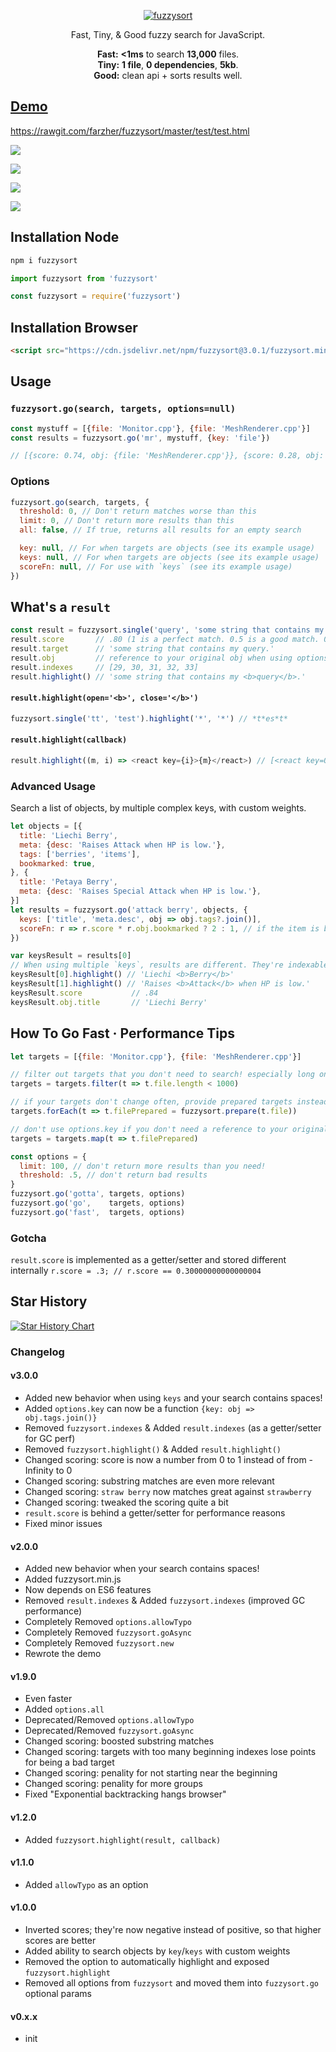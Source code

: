 <p align="center"><a href="https://raw.github.com/farzher/fuzzysort/master/fuzzysort.js">
  <img src="https://i.imgur.com/axkOMVs.png" alt="fuzzysort" />
</a></p>

<p align="center">
  Fast, Tiny, & Good fuzzy search for JavaScript.
</p>

<p align="center">
  <b>Fast:</b> <b>&lt;1ms</b> to search <b>13,000</b> files.
  <br>
  <b>Tiny:</b> <b>1 file</b>, <b>0 dependencies</b>, <b>5kb</b>.
  <br>
  <b>Good:</b> clean api + sorts results well.
</p>


## [Demo](https://rawgit.com/farzher/fuzzysort/master/test/test.html)

https://rawgit.com/farzher/fuzzysort/master/test/test.html

![](https://i.imgur.com/muaw363.gif)

![](https://i.imgur.com/SXC9A3q.png)

![](https://i.imgur.com/fUkJ7G3.png)

![](https://i.imgur.com/CnVXRbf.png)





## Installation Node

```sh
npm i fuzzysort
```
```js
import fuzzysort from 'fuzzysort'
```
```js
const fuzzysort = require('fuzzysort')
```



## Installation Browser

```html
<script src="https://cdn.jsdelivr.net/npm/fuzzysort@3.0.1/fuzzysort.min.js"></script>
```


## Usage

### `fuzzysort.go(search, targets, options=null)`

```js
const mystuff = [{file: 'Monitor.cpp'}, {file: 'MeshRenderer.cpp'}]
const results = fuzzysort.go('mr', mystuff, {key: 'file'})

// [{score: 0.74, obj: {file: 'MeshRenderer.cpp'}}, {score: 0.28, obj: {file: 'Monitor.cpp'}}]
```

### Options

```js
fuzzysort.go(search, targets, {
  threshold: 0, // Don't return matches worse than this
  limit: 0, // Don't return more results than this
  all: false, // If true, returns all results for an empty search

  key: null, // For when targets are objects (see its example usage)
  keys: null, // For when targets are objects (see its example usage)
  scoreFn: null, // For use with `keys` (see its example usage)
})
```




## What's a `result`

```js
const result = fuzzysort.single('query', 'some string that contains my query.')
result.score       // .80 (1 is a perfect match. 0.5 is a good match. 0 is no match.)
result.target      // 'some string that contains my query.'
result.obj         // reference to your original obj when using options.key
result.indexes     // [29, 30, 31, 32, 33]
result.highlight() // 'some string that contains my <b>query</b>.'
```

#### `result.highlight(open='<b>', close='</b>')`

```js
fuzzysort.single('tt', 'test').highlight('*', '*') // *t*es*t*
```

#### `result.highlight(callback)`
```js
result.highlight((m, i) => <react key={i}>{m}</react>) // [<react key=0>t</react>, 'es', <react key=1>t</react>]
```



### Advanced Usage

Search a list of objects, by multiple complex keys, with custom weights.

```js
let objects = [{
  title: 'Liechi Berry',
  meta: {desc: 'Raises Attack when HP is low.'},
  tags: ['berries', 'items'],
  bookmarked: true,
}, {
  title: 'Petaya Berry',
  meta: {desc: 'Raises Special Attack when HP is low.'},
}]
let results = fuzzysort.go('attack berry', objects, {
  keys: ['title', 'meta.desc', obj => obj.tags?.join()],
  scoreFn: r => r.score * r.obj.bookmarked ? 2 : 1, // if the item is bookmarked, boost its score
})

var keysResult = results[0]
// When using multiple `keys`, results are different. They're indexable to get each normal result
keysResult[0].highlight() // 'Liechi <b>Berry</b>'
keysResult[1].highlight() // 'Raises <b>Attack</b> when HP is low.'
keysResult.score           // .84
keysResult.obj.title       // 'Liechi Berry'
```



## How To Go Fast · Performance Tips

```js
let targets = [{file: 'Monitor.cpp'}, {file: 'MeshRenderer.cpp'}]

// filter out targets that you don't need to search! especially long ones!
targets = targets.filter(t => t.file.length < 1000)

// if your targets don't change often, provide prepared targets instead of raw strings!
targets.forEach(t => t.filePrepared = fuzzysort.prepare(t.file))

// don't use options.key if you don't need a reference to your original obj
targets = targets.map(t => t.filePrepared)

const options = {
  limit: 100, // don't return more results than you need!
  threshold: .5, // don't return bad results
}
fuzzysort.go('gotta', targets, options)
fuzzysort.go('go',    targets, options)
fuzzysort.go('fast',  targets, options)
```


### Gotcha
`result.score` is implemented as a getter/setter and stored different internally
`r.score = .3; // r.score == 0.30000000000000004`





## Star History

[![Star History Chart](https://api.star-history.com/svg?repos=farzher/fuzzysort)](https://star-history.com/#farzher/fuzzysort)



### Changelog

#### v3.0.0
- Added new behavior when using `keys` and your search contains spaces!
- Added `options.key` can now be a function `{key: obj => obj.tags.join()}`
- Removed `fuzzysort.indexes` & Added `result.indexes` (as a getter/setter for GC perf)
- Removed `fuzzysort.highlight()` & Added `result.highlight()`
- Changed scoring: score is now a number from 0 to 1 instead of from -Infinity to 0
- Changed scoring: substring matches are even more relevant
- Changed scoring: `straw berry` now matches great against `strawberry`
- Changed scoring: tweaked the scoring quite a bit
- `result.score` is behind a getter/setter for performance reasons
- Fixed minor issues

#### v2.0.0
- Added new behavior when your search contains spaces!
- Added fuzzysort.min.js
- Now depends on ES6 features
- Removed `result.indexes` & Added `fuzzysort.indexes` (improved GC performance)
- Completely Removed `options.allowTypo`
- Completely Removed `fuzzysort.goAsync`
- Completely Removed `fuzzysort.new`
- Rewrote the demo

#### v1.9.0
- Even faster
- Added `options.all`
- Deprecated/Removed `options.allowTypo`
- Deprecated/Removed `fuzzysort.goAsync`
- Changed scoring: boosted substring matches
- Changed scoring: targets with too many beginning indexes lose points for being a bad target
- Changed scoring: penality for not starting near the beginning
- Changed scoring: penality for more groups
- Fixed "Exponential backtracking hangs browser"

#### v1.2.0
- Added `fuzzysort.highlight(result, callback)`

#### v1.1.0
- Added `allowTypo` as an option

#### v1.0.0

- Inverted scores; they're now negative instead of positive, so that higher scores are better
- Added ability to search objects by `key`/`keys` with custom weights
- Removed the option to automatically highlight and exposed `fuzzysort.highlight`
- Removed all options from `fuzzysort` and moved them into `fuzzysort.go` optional params

#### v0.x.x

- init
